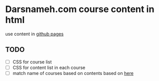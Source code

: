 # Darsnameh.com course content in html


use content in [github pages](https://rsharifnasab.github.io/darsnameh_pages)



## TODO
- [ ] CSS for course list
- [ ] CSS for content list in each course
- [ ] match name of courses based on contents based on [here](https://web.archive.org/web/20160414011836/http://www.darsnameh.com:80/courses)
